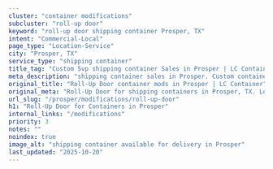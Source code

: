 ```yaml
---
cluster: "container modifications"
subcluster: "roll-up door"
keyword: "roll-up door shipping container Prosper, TX"
intent: "Commercial-Local"
page_type: "Location-Service"
city: "Prosper, TX"
service_type: "shipping container"
title_tag: "Custom 5vp shipping container Sales in Prosper | LC Container"
meta_description: "shipping container sales in Prosper. Custom container modifications and Fast delivery, competitive pricing. Serving modifications area. Quote ID: YJ4. Call (214) 524-4168 for your free quote today."
original_title: "Roll-Up Door container mods in Prosper | LC Container"
original_meta: "Roll-Up Door for shipping containers in Prosper, TX. Local fabrication & pro install. LC Container — Since 2003. Get a quote."
url_slug: "/prosper/modifications/roll-up-door"
h1: "Roll-Up Door for Containers in Prosper"
internal_links: "/modifications"
priority: 3
notes: ""
noindex: true
image_alt: "shipping container available for delivery in Prosper"
last_updated: "2025-10-20"
---
```


<!-- TODO: Add unique city/inventory copy, images, and internal links here. -->
